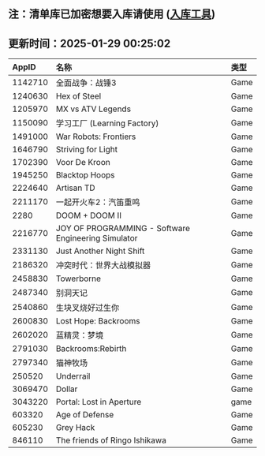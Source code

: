 ## 注：清单库已加密想要入库请使用 ([入库工具](https://github.com/BlankTMing/ManifestAutoUpdate/releases))

## 更新时间：2025-01-29 00:25:02
| AppID | 名称 | 类型  |
| :-------------------- | :----------------------------- | :----------- |
| 1142710 | 全面战争：战锤3| Game |
| 1240630 | Hex of Steel| Game |
| 1205970 | MX vs ATV Legends| Game |
| 1150090 | 学习工厂 (Learning Factory)| Game |
| 1491000 | War Robots: Frontiers| Game |
| 1646790 | Striving for Light| Game |
| 1702390 | Voor De Kroon| Game |
| 1945250 | Blacktop Hoops| Game |
| 2224640 | Artisan TD| Game |
| 2211170 | 一起开火车2：汽笛重鸣| Game |
| 2280 | DOOM + DOOM II| Game |
| 2216770 | JOY OF PROGRAMMING - Software Engineering Simulator| Game |
| 2331130 | Just Another Night Shift| Game |
| 2186320 | 冲突时代：世界大战模拟器| Game |
| 2458830 | Towerborne| Game |
| 2487340 | 别洞天记| Game |
| 2540860 | 生块叉烧好过生你| Game |
| 2600830 | Lost Hope: Backrooms| Game |
| 2602020 | 蓝精灵：梦境| Game |
| 2791030 | Backrooms:Rebirth| Game |
| 2797340 | 猫神牧场| Game |
| 250520 | Underrail| Game |
| 3069470 | Dollar| Game |
| 3043220 | Portal: Lost in Aperture| game |
| 603320 | Age of Defense| Game |
| 605230 | Grey Hack| Game |
| 846110 | The friends of Ringo Ishikawa| Game |
